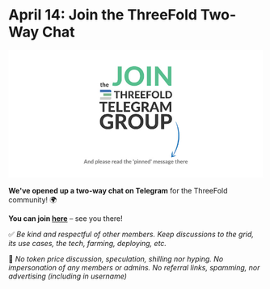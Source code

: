# April 14: Join the ThreeFold Two-Way Chat

![](img/threefoldtwoway.jpg)

**We've opened up a two-way chat on Telegram** for the ThreeFold community! 🌍

**You can join [here](https://t.me/threefold)** – see you there!

✅ *Be kind and respectful of other members. Keep discussions to the grid, its use cases, the tech, farming, deploying, etc.*

🚫 *No token price discussion, speculation, shilling nor hyping. No impersonation of any members or admins. No referral links, spamming, nor advertising (including in username)*
